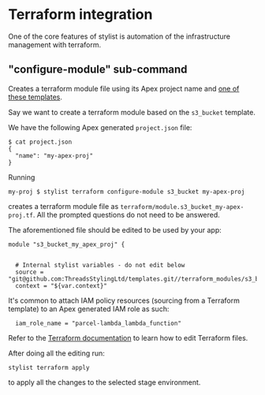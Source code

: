 # Terraform integration

One of the core features of stylist is automation of the infrastructure management with terraform.



## "configure-module" sub-command
Creates a terraform module file using its Apex project name and
[one of these templates](https://github.com/ThreadsStylingLtd/templates/tree/master/terraform_modules).

Say we want to create a terraform module based on the `s3_bucket` template.

We have the following Apex generated `project.json` file:
```
$ cat project.json
{
  "name": "my-apex-proj"
}
```
Running
```
my-proj $ stylist terraform configure-module s3_bucket my-apex-proj
```
creates a terraform module file as `terraform/module.s3_bucket_my-apex-proj.tf`.
All the prompted questions do not need to be answered.

The aforementioned file should be edited to be used by your app:
```hcl
module "s3_bucket_my_apex_proj" {


  # Internal stylist variables - do not edit below
  source = "git@github.com:ThreadsStylingLtd/templates.git//terraform_modules/s3_bucket"
  context = "${var.context}"
```
It's common to attach IAM policy resources (sourcing from a Terraform template) to an
Apex generated IAM role as such:
```hcl
  iam_role_name = "parcel-lambda_lambda_function"
```

Refer to the [Terraform documentation](https://www.terraform.io/docs/) to
learn how to edit Terraform files.

After doing all the editing run:
```
stylist terraform apply
```
to apply all the changes to the selected stage environment. 

